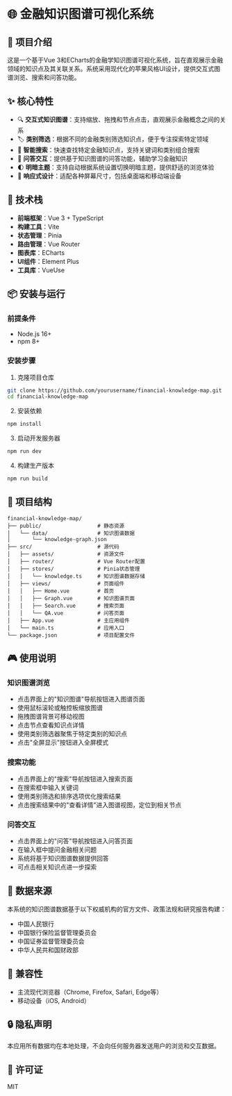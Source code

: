 # 🌐 金融知识图谱可视化系统

## 📝 项目介绍

这是一个基于Vue 3和ECharts的金融学知识图谱可视化系统，旨在直观展示金融领域的知识点及其关联关系。系统采用现代化的苹果风格UI设计，提供交互式图谱浏览、搜索和问答功能。

## ✨ 核心特性

- 🔍 **交互式知识图谱**：支持缩放、拖拽和节点点击，直观展示金融概念之间的关系
- 🏷️ **类别筛选**：根据不同的金融类别筛选知识点，便于专注探索特定领域
- 🔎 **智能搜索**：快速查找特定金融知识点，支持关键词和类别组合搜索
- 💬 **问答交互**：提供基于知识图谱的问答功能，辅助学习金融知识
- 🌓 **明暗主题**：支持自动根据系统设置切换明暗主题，提供舒适的浏览体验
- 📱 **响应式设计**：适配各种屏幕尺寸，包括桌面端和移动端设备

## 🔧 技术栈

- **前端框架**：Vue 3 + TypeScript
- **构建工具**：Vite
- **状态管理**：Pinia
- **路由管理**：Vue Router
- **图表库**：ECharts
- **UI组件**：Element Plus
- **工具库**：VueUse

## 📦 安装与运行

### 前提条件

- Node.js 16+
- npm 8+

### 安装步骤

1. 克隆项目仓库
```bash
git clone https://github.com/yourusername/financial-knowledge-map.git
cd financial-knowledge-map
```

2. 安装依赖
```bash
npm install
```

3. 启动开发服务器
```bash
npm run dev
```

4. 构建生产版本
```bash
npm run build
```

## 🧩 项目结构

```
financial-knowledge-map/
├── public/                  # 静态资源
│   └── data/                # 知识图谱数据
│       └── knowledge-graph.json
├── src/                     # 源代码
│   ├── assets/              # 资源文件
│   ├── router/              # Vue Router配置
│   ├── stores/              # Pinia状态管理
│   │   └── knowledge.ts     # 知识图谱数据存储
│   ├── views/               # 页面组件
│   │   ├── Home.vue         # 首页
│   │   ├── Graph.vue        # 知识图谱页面
│   │   ├── Search.vue       # 搜索页面
│   │   └── QA.vue           # 问答页面
│   ├── App.vue              # 主应用组件
│   └── main.ts              # 应用入口
└── package.json             # 项目配置文件
```

## 🎮 使用说明

### 知识图谱浏览

- 点击界面上的"知识图谱"导航按钮进入图谱页面
- 使用鼠标滚轮或触控板缩放图谱
- 拖拽图谱背景可移动视图
- 点击节点查看知识点详情
- 使用类别筛选器聚焦于特定类别的知识点
- 点击"全屏显示"按钮进入全屏模式

### 搜索功能

- 点击界面上的"搜索"导航按钮进入搜索页面
- 在搜索框中输入关键词
- 使用类别筛选和排序选项优化搜索结果
- 点击搜索结果中的"查看详情"进入图谱视图，定位到相关节点

### 问答交互

- 点击界面上的"问答"导航按钮进入问答页面
- 在输入框中提问金融相关问题
- 系统将基于知识图谱数据提供回答
- 可点击相关知识点进一步探索

## 📄 数据来源

本系统的知识图谱数据基于以下权威机构的官方文件、政策法规和研究报告构建：

- 中国人民银行
- 中国银行保险监督管理委员会
- 中国证券监督管理委员会
- 中华人民共和国财政部

## 📱 兼容性

- 主流现代浏览器（Chrome, Firefox, Safari, Edge等）
- 移动设备（iOS, Android）

## 🔒 隐私声明

本应用所有数据均在本地处理，不会向任何服务器发送用户的浏览和交互数据。

## 📝 许可证

MIT 